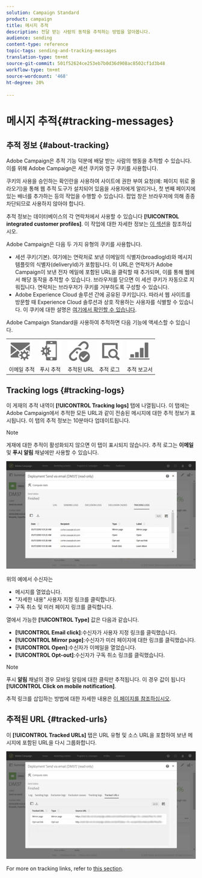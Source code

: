 ```yaml
---
solution: Campaign Standard
product: campaign
title: 메시지 추적
description: 전달 받는 사람의 동작을 추적하는 방법을 알아봅니다.
audience: sending
content-type: reference
topic-tags: sending-and-tracking-messages
translation-type: tm+mt
source-git-commit: 501f52624ce253eb7b0d36d908ac8502cf1d3b48
workflow-type: tm+mt
source-wordcount: '468'
ht-degree: 20%

---
```



# 메시지 추적{#tracking-messages}

## 추적 정보 {#about-tracking}

Adobe Campaign은 추적 기능 덕분에 배달 받는 사람의 행동을 추적할 수 있습니다. 이를 위해 Adobe Campaign은 세션 쿠키와 영구 쿠키를 사용합니다.

쿠키의 사용을 승인하는 확인란을 사용하여 사이트에 권한 부여 요청(예: 페이지 위로 올라오기)을 통해 웹 추적 도구가 설치되어 있음을 사용자에게 알리거나, 첫 번째 페이지에 있는 배너를 추가하는 등의 작업을 수행할 수 있습니다. 팝업 창은 브라우저에 의해 종종 차단되므로 사용하지 않아야 합니다.

추적 정보는 데이터베이스의 각 연락처에서 사용할 수 있습니다 **[!UICONTROL integrated customer profiles]**. 이 작업에 대한 자세한 정보는 [이 섹션](../../audiences/using/integrated-customer-profile.md)을 참조하십시오.

Adobe Campaign은 다음 두 가지 유형의 쿠키를 사용합니다.

* 세션 쿠키(기본). 여기에는 연락처로 보낸 이메일의 식별자(broadlogId)와 메시지 템플릿의 식별자(deliveryId)가 포함됩니다. 이 URL은 연락처가 Adobe Campaign이 보낸 전자 메일에 포함된 URL을 클릭할 때 추가되며, 이를 통해 웹에서 해당 동작을 추적할 수 있습니다. 브라우저를 닫으면 이 세션 쿠키가 자동으로 지워집니다. 연락처는 브라우저가 쿠키를 거부하도록 구성할 수 있습니다.
* Adobe Experience Cloud 솔루션 간에 공유된 쿠키입니다. 따라서 웹 사이트를 방문할 때 Experience Cloud 솔루션과 상호 작용하는 사용자를 식별할 수 있습니다. 이 쿠키에 대한 설명은 [여기에서 확인할 수 있습니다](https://docs.adobe.com/content/help/en/core-services/interface/ec-cookies/cookies-mc.html).

Adobe Campaign Standard을 사용하여 추적하면 다음 기능에 액세스할 수 있습니다.

<table>
<tr>
    <td valign="top">
        <a href="../../administration/using/configuring-email-channel.md#tracking-parameters"><img width="60px" alt="조건" src="assets/icon_email_parameters.png"/></a>
    </td>
    <td valign="top">
        <a href="https://helpx.adobe.com/campaign/kb/push-tracking.html"><img width="60px" alt="조건" src="assets/icon_push_parameters.png"/></a>
    </td>
    <td valign="top">
        <a href="../../designing/using/links.md#about-tracked-urls"><img width="60px" alt="조건" src="assets/icon_url.png"/></a>
    </td>
        <td valign="top">
          <a href="../../sending/using/tracking-messages.md#tracking-logs"><img width="60px" alt="조건" src="assets/icon_log.png"/></a>
    </td>
    </td>
    <td valign="top">
          <a href="../../reporting/using/tracking-indicators.md"><img width="60px" alt="조건" src="assets/icon_report.png"/></a>
</tr>
<tr>
<td>이메일 추적</td>
<td>푸시 추적</td>
<td>추적된 URL</td>
<td>추적 로그</td>
<td>추적 보고서</td>
</tr>
</table>

## Tracking logs {#tracking-logs}

이 게재의 추적 내역이 **[!UICONTROL Tracking logs]** 탭에 나열됩니다. 이 탭에는 Adobe Campaign에서 추적한 모든 URL과 같이 전송된 메시지에 대한 추적 정보가 표시됩니다. 이 탭의 추적 정보는 10분마다 업데이트됩니다.

>[!NOTE]
>
>게재에 대한 추적이 활성화되지 않으면 이 탭이 표시되지 않습니다. 추적 로그는 **이메일** 및 **푸시 알림** 채널에만 사용할 수 있습니다.

![](assets/tracking_logs.png)

위의 예에서 수신자는

* 메시지를 열었습니다.
* &quot;자세한 내용&quot; 사용자 지정 링크를 클릭합니다.
* 구독 취소 및 미러 페이지 링크를 클릭합니다.

열에서 가능한 **[!UICONTROL Type]** 값은 다음과 같습니다.

* **[!UICONTROL Email click]**:수신자가 사용자 지정 링크를 클릭했습니다.
* **[!UICONTROL Mirror page]**:수신자가 미러 페이지에 대한 링크를 클릭했습니다.
* **[!UICONTROL Open]**:수신자가 이메일을 열었습니다.
* **[!UICONTROL Opt-out]**:수신자가 구독 취소 링크를 클릭했습니다.

>[!NOTE]
>
>푸시 **알림** 채널의 경우 모바일 알림에 대한 클릭만 추적됩니다. 이 경우 값이 됩니다 **[!UICONTROL Click on mobile notification]**.

추적 링크를 삽입하는 방법에 대한 자세한 내용은 [이 페이지를 참조하십시오](../../designing/using/links.md#inserting-a-link).

## 추적된 URL {#tracked-urls}

이 **[!UICONTROL Tracked URLs]** 탭은 URL 유형 및 소스 URL을 포함하여 보낸 메시지에 포함된 URL을 다시 그룹화합니다.

![](assets/sending_delivery6.png)

For more on tracking links, refer to [this section](../../designing/using/links.md#about-tracked-urls).
